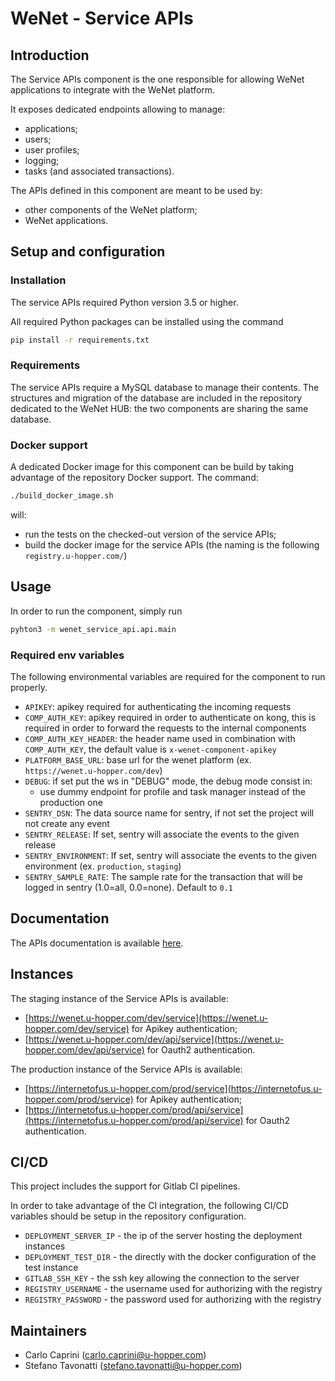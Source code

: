 # WeNet -  Service APIs

## Introduction

The Service APIs component is the one responsible for allowing WeNet applications to integrate with the WeNet platform.

It exposes dedicated endpoints allowing to manage:

* applications;
* users;
* user profiles;
* logging;
* tasks (and associated transactions).

The APIs defined in this component are meant to be used by:

* other components of the WeNet platform;
* WeNet applications.


## Setup and configuration

### Installation

The service APIs required Python version 3.5 or higher.

All required Python packages can be installed using the command

```bash
pip install -r requirements.txt
```


### Requirements

The service APIs require a MySQL database to manage their contents.
The structures and migration of the database are included in the repository dedicated to the WeNet HUB: the two components are sharing the same database.


### Docker support

A dedicated Docker image for this component can be build by taking advantage of the repository Docker support.
The command:

```bash
./build_docker_image.sh
```

will:

* run the tests on the checked-out version of the service APIs;
* build the docker image for the service APIs (the naming is the following `registry.u-hopper.com/`)

## Usage

In order to run the component, simply run 

```bash
pyhton3 -m wenet_service_api.api.main
```

### Required env variables

The following environmental variables are required for the component to run properly.

- `APIKEY`: apikey required for authenticating the incoming requests
- `COMP_AUTH_KEY`: apikey required in order to authenticate on kong, this is required in order to forward the requests to the internal components
- `COMP_AUTH_KEY_HEADER`: the header name used in combination with `COMP_AUTH_KEY`, the default value is `x-wenet-component-apikey`
- `PLATFORM_BASE_URL`: base url for the wenet platform (ex. `https://wenet.u-hopper.com/dev`)
- `DEBUG`: if set put the ws in "DEBUG" mode, the debug mode consist in:
    - use dummy endpoint for profile and task manager instead of the production one
- `SENTRY_DSN`: The data source name for sentry, if not set the project will not create any event
- `SENTRY_RELEASE`: If set, sentry will associate the events to the given release
- `SENTRY_ENVIRONMENT`: If set, sentry will associate the events to the given environment (ex. `production`, `staging`)
- `SENTRY_SAMPLE_RATE`: The sample rate for the transaction that will be logged in sentry (1.0=all, 0.0=none). Default to `0.1`


## Documentation

The APIs documentation is available [here](http://swagger.u-hopper.com/?url=https://bitbucket.org/wenet/wenet-components-documentation/raw/master/sources/wenet-service_api-openapi.yaml#/).


## Instances

The staging instance of the Service APIs is available:
* [https://wenet.u-hopper.com/dev/service](https://wenet.u-hopper.com/dev/service) for Apikey authentication;
* [https://wenet.u-hopper.com/dev/api/service](https://wenet.u-hopper.com/dev/api/service) for Oauth2 authentication.

The production instance of the Service APIs is available:
* [https://internetofus.u-hopper.com/prod/service](https://internetofus.u-hopper.com/prod/service) for Apikey authentication;
* [https://internetofus.u-hopper.com/prod/api/service](https://internetofus.u-hopper.com/prod/api/service) for Oauth2 authentication.

## CI/CD

This project includes the support for Gitlab CI pipelines.

In order to take advantage of the CI integration, the following CI/CD variables should be setup in the repository configuration.

* `DEPLOYMENT_SERVER_IP` - the ip of the server hosting the deployment instances
* `DEPLOYMENT_TEST_DIR` - the directly with the docker configuration of the test instance
* `GITLAB_SSH_KEY` - the ssh key allowing the connection to the server
* `REGISTRY_USERNAME` - the username used for authorizing with the registry
* `REGISTRY_PASSWORD` - the password used for authorizing with the registry


## Maintainers

- Carlo Caprini (carlo.caprini@u-hopper.com)
- Stefano Tavonatti (stefano.tavonatti@u-hopper.com)
